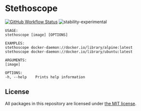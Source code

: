 # Stethoscope

[![GitHub Workflow Status](https://img.shields.io/github/actions/workflow/status/JamieMagee/Stethoscope/build.yml?branch=main&style=for-the-badge)](https://github.com/JamieMagee/Stethoscope/actions/workflows/build.yml?query=branch%3Amain)
![stability-experimental](https://img.shields.io/badge/stability-experimental-orange.svg?style=for-the-badge)

```
USAGE:
stethoscope [image] [OPTIONS]

EXAMPLES:
stethoscope docker-daemon://docker.io/library/alpine:latest
stethoscope docker-daemon://docker.io/library/ubuntu:latest

ARGUMENTS:
[image]

OPTIONS:
-h, --help    Prints help information
```

## License

All packages in this repository are licensed under [the MIT license](https://opensource.org/licenses/MIT).
